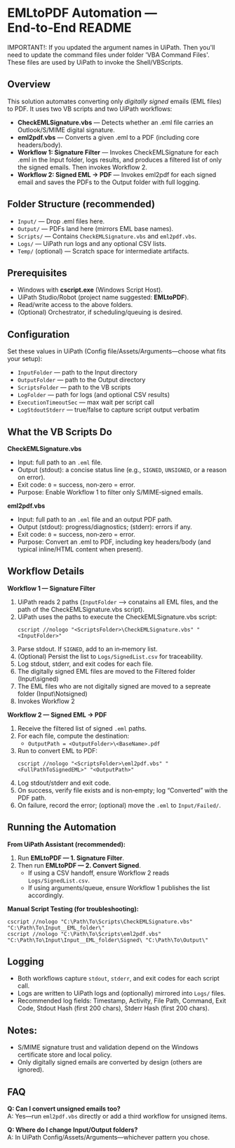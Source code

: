 EMLtoPDF Automation — End‑to‑End README
====================================

IMPORTANT!: If you updated the argument names in UiPath. Then you'll need to update the command files under folder 'VBA Command Files'. These files are used by UiPath to invoke the Shell/VBScripts. 

Overview
--------
This solution automates converting only *digitally signed* emails (EML files) to PDF. It uses two VB scripts and two UiPath workflows:

- **CheckEMLSignature.vbs** — Detects whether an .eml file carries an Outlook/S/MIME digital signature.
- **eml2pdf.vbs** — Converts a given .eml to a PDF (including core headers/body).
- **Workflow 1: Signature Filter** — Invokes CheckEMLSignature for each .eml in the Input folder, logs results, and produces a filtered list of only the signed emails. Then invokes Workflow 2.
- **Workflow 2: Signed EML → PDF** — Invokes eml2pdf for each signed email and saves the PDFs to the Output folder with full logging.

Folder Structure (recommended)
------------------------------
- `Input/` — Drop .eml files here.
- `Output/` — PDFs land here (mirrors EML base names).
- `Scripts/` — Contains `CheckEMLSignature.vbs` and `eml2pdf.vbs`.
- `Logs/` — UiPath run logs and any optional CSV lists.
- `Temp/` (optional) — Scratch space for intermediate artifacts.

Prerequisites
-------------
- Windows with **cscript.exe** (Windows Script Host).
- UiPath Studio/Robot (project name suggested: **EMLtoPDF**).
- Read/write access to the above folders.
- (Optional) Orchestrator, if scheduling/queuing is desired.

Configuration
-------------
Set these values in UiPath (Config file/Assets/Arguments—choose what fits your setup):
- `InputFolder` — path to the Input directory
- `OutputFolder` — path to the Output directory
- `ScriptsFolder` — path to the VB scripts
- `LogFolder` — path for logs (and optional CSV results)
- `ExecutionTimeoutSec` — max wait per script call
- `LogStdoutStderr` — true/false to capture script output verbatim

What the VB Scripts Do
----------------------
**CheckEMLSignature.vbs**
- Input: full path to an `.eml` file.
- Output (stdout): a concise status line (e.g., `SIGNED`, `UNSIGNED`, or a reason on error).
- Exit code: `0` = success, non‑zero = error.
- Purpose: Enable Workflow 1 to filter only S/MIME‑signed emails.

**eml2pdf.vbs**
- Input: full path to an `.eml` file and an output PDF path.
- Output (stdout): progress/diagnostics; (stderr): errors if any.
- Exit code: `0` = success, non‑zero = error.
- Purpose: Convert an .eml to PDF, including key headers/body (and typical inline/HTML content when present).

Workflow Details
----------------
**Workflow 1 — Signature Filter**
1. UiPath reads 2 paths (`InputFolder` --> conatains all EML files, and the path of the CheckEMLSignature.vbs script).
2. UiPath uses the paths to execute the CheckEMLSignature.vbs script:
   ```
   cscript //nologo "<ScriptsFolder>\CheckEMLSignature.vbs" "<InputFolder>"
   ```
3. Parse stdout. If `SIGNED`, add to an in‑memory list.
4. (Optional) Persist the list to `Logs/SignedList.csv` for traceability.
5. Log stdout, stderr, and exit codes for each file.
6. The digitally signed EML files are moved to the Filtered folder (Input\signed)
7. The EML files who are not digitally signed are moved to a sepreate folder (Input\Notsigned)
6. Invokes Workflow 2 

**Workflow 2 — Signed EML → PDF**
1. Receive the filtered list of signed `.eml` paths.
2. For each file, compute the destination:
   - `OutputPath = <OutputFolder>\<BaseName>.pdf`
3. Run to convert EML to PDF:
   ```
   cscript //nologo "<ScriptsFolder>\eml2pdf.vbs" "<FullPathToSignedEML>" "<OutputPath>"
   ```
4. Log stdout/stderr and exit code.
5. On success, verify file exists and is non‑empty; log “Converted” with the PDF path.
6. On failure, record the error; (optional) move the `.eml` to `Input/Failed/`.

Running the Automation
----------------------
**From UiPath Assistant (recommended):**
1. Run **EMLtoPDF — 1. Signature Filter**.
2. Then run **EMLtoPDF — 2. Convert Signed**.
   - If using a CSV handoff, ensure Workflow 2 reads `Logs/SignedList.csv`.
   - If using arguments/queue, ensure Workflow 1 publishes the list accordingly.

**Manual Script Testing (for troubleshooting):**
```
cscript //nologo "C:\Path\To\Scripts\CheckEMLSignature.vbs" "C:\Path\To\Input__EML_folder\"
cscript //nologo "C:\Path\To\Scripts\eml2pdf.vbs" "C:\Path\To\Input\Input__EML_folder\Signed\ "C:\Path\To\Output\"
```

Logging 
-----------------------
- Both workflows capture `stdout`, `stderr`, and exit codes for each script call.
- Logs are written to UiPath logs and (optionally) mirrored into `Logs/` files.
- Recommended log fields: Timestamp, Activity, File Path, Command, Exit Code, Stdout Hash (first 200 chars), Stderr Hash (first 200 chars).

Notes:
--------------
- S/MIME signature trust and validation depend on the Windows certificate store and local policy.
- Only digitally signed emails are converted by design (others are ignored).

FAQ
---
**Q: Can I convert unsigned emails too?**  
A: Yes—run `eml2pdf.vbs` directly or add a third workflow for unsigned items.

**Q: Where do I change Input/Output folders?**  
A: In UiPath Config/Assets/Arguments—whichever pattern you chose.


